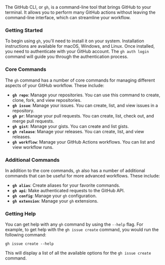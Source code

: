 The GitHub CLI, or `gh`, is a command-line tool that brings GitHub to your terminal. It allows you to perform many GitHub actions without leaving the command-line interface, which can streamline your workflow.

### Getting Started

To begin using `gh`, you'll need to install it on your system. Installation instructions are available for macOS, Windows, and Linux. Once installed, you need to authenticate with your GitHub account. The `gh auth login` command will guide you through the authentication process.

### Core Commands

The `gh` command has a number of core commands for managing different aspects of your GitHub workflow. These include:

*  **`gh repo`**: Manage your repositories. You can use this command to create, clone, fork, and view repositories.
*  **`gh issue`**: Manage your issues. You can create, list, and view issues in a repository.
*  **`gh pr`**: Manage your pull requests. You can create, list, check out, and merge pull requests.
*  **`gh gist`**: Manage your gists. You can create and list gists.
*  **`gh release`**: Manage your releases. You can create, list, and view releases.
*  **`gh workflow`**: Manage your GitHub Actions workflows. You can list and view workflow runs.

### Additional Commands

In addition to the core commands, `gh` also has a number of additional commands that can be useful for more advanced workflows. These include:

*  **`gh alias`**: Create aliases for your favorite commands.
*  **`gh api`**: Make authenticated requests to the GitHub API.
*  **`gh config`**: Manage your `gh` configuration.
*  **`gh extension`**: Manage your `gh` extensions.

### Getting Help

You can get help with any `gh` command by using the `--help` flag. For example, to get help with the `gh issue create` command, you would run the following command:

```
gh issue create --help
```

This will display a list of all the available options for the `gh issue create` command.